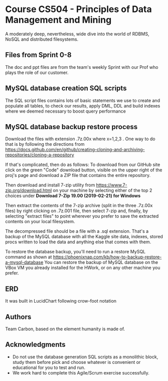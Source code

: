 # Course CS504 - Principles of Data Management and Mining

A moderately deep, nevertheless, wide dive into the world of RDBMS, NoSQL and distributed filesystems. 

## Files from Sprint 0-8 

The doc and ppt files are from the team's weekly Sprint with our Prof who plays the role of our customer. 

## MySQL database creation SQL scripts

The SQL script files contains lots of basic statements we use to create and populate all tables, to check our results, apply DML, DDL and build indexes where we deemed necessary to boost query performance 

## MySQL database backup restore process

Download the files with extension .7z.00x where x=1,2,3 .
One way to do that is by following the directions from  https://docs.github.com/en/github/creating-cloning-and-archiving-repositories/cloning-a-repository

If that's complicated, then do as follows: 
To download from our GitHub site click on the green "Code" download button, visible on the upper right of the proj's page and download a ZIP file that contains the entire repository. 

Then download and install 7-zip utility from https://www.7-zip.org/download.html  on your machine by selecting either of the top 2 choices under 
**Download 7-Zip 19.00 (2019-02-21) for Windows**
 
Then extract the contents of the 7-zip archive (split in the three .7z.00x files) by right clicking on .7z.001 file, then select 7-zip and, finally, by selecting "extract  files" to point wherever you prefer to save the extracted contents on your local filesystem. 

The decompressed file should be a file with a .sql extension. That's a backup of the MySQL database with all the Kaggle site data, indexes, stored procs written to load the data and anything else that comes with them. 

To restore the database backup, you'll need to run a restore MySQL command as shown at https://phoenixnap.com/kb/how-to-backup-restore-a-mysql-database
You can restore the backup of MySQL database on the VBox VM you already installed for the HWork, or on any other machine you prefer. 

## ERD
It was built in LucidChart following crow-foot notation

## Authors

Team Carbon, based on the element humanity is made of.

## Acknowledgments

* Do not use the database generation SQL scripts as a monolithic block, study them before pick and choose whatever is convenient or educational for you to test and run.
* We work hard to complete this Agile/Scrum exercise successfully.  
